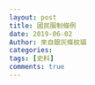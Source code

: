 ```yaml
---
layout: post
title: 國民服制條例
date: 2019-06-02
Author: 來自銀灰條紋貓
categories: 
tags: [史料]
comments: true
--- 
```

